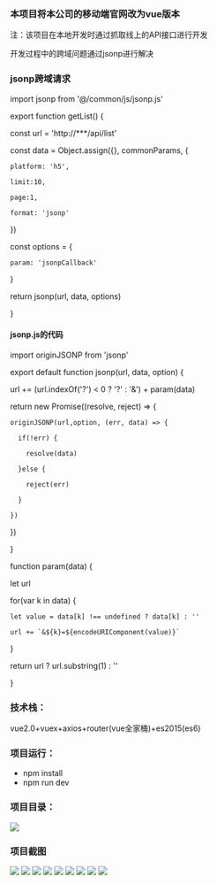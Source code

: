 ### 本项目将本公司的移动端官网改为vue版本

注：该项目在本地开发时通过抓取线上的API接口进行开发

开发过程中的跨域问题通过jsonp进行解决

### jsonp跨域请求

import jsonp from '@/common/js/jsonp.js'

export function getList() {

  const url = 'http://***/api/list'
  
  const data = Object.assign({}, commonParams, {
   
    platform: 'h5',
    
    limit:10,

    page:1,
    
    format: 'jsonp'
  
  })

  const options = {
  	
  	param: 'jsonpCallback'
  
  }
  
  return jsonp(url, data, options)

}

#### jsonp.js的代码

import originJSONP from 'jsonp'

export default function jsonp(url, data, option) {
  
  url += (url.indexOf('?') < 0 ? '?' : '&') + param(data)
  
  return new Promise((resolve, reject) => {
    
    originJSONP(url,option, (err, data) => {
      
      if(!err) {
        
        resolve(data)
      
      }else {
        
        reject(err)
      
      }
    
    })
  
  })

}

function param(data) {
  
  let url
  
  for(var k in data) {
    
    let value = data[k] !== undefined ? data[k] : ''
    
    url += `&${k}=${encodeURIComponent(value)}`
  
  }
  
  return url ? url.substring(1) : ''

}




### 技术栈：
vue2.0+vuex+axios+router(vue全家桶)+es2015(es6)

### 项目运行：
+ npm install
+ npm run dev

### 项目目录：
![](https://github.com/yufengji/g2_h5/blob/master/project-pic/ml.jpg?raw=true)

### 项目截图
![](https://github.com/yufengji/g2_h5/blob/master/project-pic/01.jpg?raw=true)
![](https://github.com/yufengji/g2_h5/blob/master/project-pic/02.jpg?raw=true)
![](https://github.com/yufengji/g2_h5/blob/master/project-pic/03.jpg?raw=true)
![](https://github.com/yufengji/g2_h5/blob/master/project-pic/04.jpg?raw=true)
![](https://github.com/yufengji/g2_h5/blob/master/project-pic/05.jpg?raw=true)
![](https://github.com/yufengji/g2_h5/blob/master/project-pic/06.jpg?raw=true)
![](https://github.com/yufengji/g2_h5/blob/master/project-pic/07.jpg?raw=true)
![](https://github.com/yufengji/g2_h5/blob/master/project-pic/08.jpg?raw=true)
![](https://github.com/yufengji/g2_h5/blob/master/project-pic/09.jpg?raw=true)

